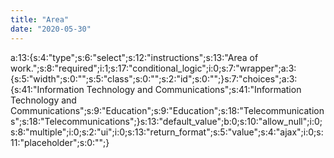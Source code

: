 ```yaml
---
title: "Area"
date: "2020-05-30"
---
```


a:13:{s:4:"type";s:6:"select";s:12:"instructions";s:13:"Area of work.";s:8:"required";i:1;s:17:"conditional\_logic";i:0;s:7:"wrapper";a:3:{s:5:"width";s:0:"";s:5:"class";s:0:"";s:2:"id";s:0:"";}s:7:"choices";a:3:{s:41:"Information Technology and Communications";s:41:"Information Technology and Communications";s:9:"Education";s:9:"Education";s:18:"Telecommunications";s:18:"Telecommunications";}s:13:"default\_value";b:0;s:10:"allow\_null";i:0;s:8:"multiple";i:0;s:2:"ui";i:0;s:13:"return\_format";s:5:"value";s:4:"ajax";i:0;s:11:"placeholder";s:0:"";}
